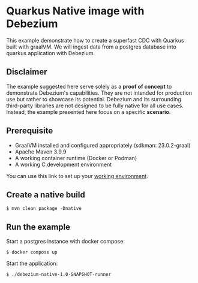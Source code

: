 # Quarkus Native image with Debezium

This example demonstrate how to create a superfast CDC with Quarkus built with graalVM. We will ingest data from a postgres database into quarkus application with Debezium.

## Disclaimer

The example suggested here serve solely as a **proof of concept** to demonstrate Debezium's capabilities. They are not intended for production use but rather to showcase its potential. Debezium and its surrounding third-party libraries are not designed to be fully native for all use cases. Instead, the example presented here focus on a specific **scenario**.

## Prerequisite

- GraalVM installed and configured appropriately (sdkman: 23.0.2-graal)
- Apache Maven 3.9.9
- A working container runtime (Docker or Podman)
- A working C development environment

You can use this link to set up your [working environment](https://quarkus.io/guides/building-native-image#configuring-c-development).

## Create a native build

```console
$ mvn clean package -Dnative
```

## Run the example

Start a postgres instance with docker compose:
```console
$ docker compose up
```

Start the application:
```console
$ ./debezium-native-1.0-SNAPSHOT-runner
```